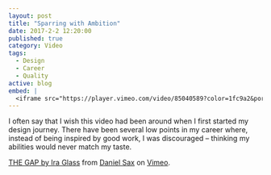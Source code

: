 ```yaml
---
layout: post
title: "Sparring with Ambition"
date: 2017-2-2 12:20:00
published: true
category: Video
tags:
  - Design
  - Career
  - Quality
active: blog
embed: |
  <iframe src="https://player.vimeo.com/video/85040589?color=1fc9a2&portrait=0" width="640" height="360" frameborder="0" webkitallowfullscreen mozallowfullscreen allowfullscreen></iframe>
---
```


I often say that I wish this video had been around when I first started my design journey. There have been several low points in my career where, instead of being inspired by good work, I was discouraged &ndash; thinking my abilities would never match my taste.

<p><a href="https://vimeo.com/85040589">THE GAP by Ira Glass</a> from <a href="https://vimeo.com/frohlocke">Daniel Sax</a> on <a href="https://vimeo.com">Vimeo</a>.</p>
